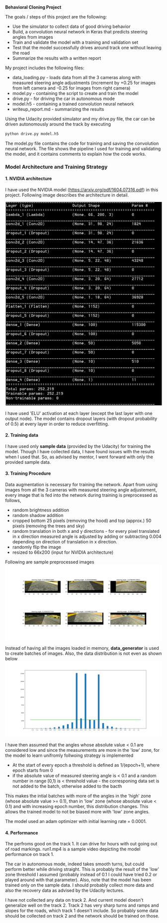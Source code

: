 **Behavioral Cloning Project**

The goals / steps of this project are the following:
* Use the simulator to collect data of good driving behavior
* Build, a convolution neural network in Keras that predicts steering angles from images
* Train and validate the model with a training and validation set
* Test that the model successfully drives around track one without leaving the road
* Summarize the results with a written report


[//]: # (Image References)

[image1]: ./examples/NVIDIA_architecture.JPG "NVIDIA architecture"
[image2]: ./examples/preprocessed_image_samples.png "Preprocessed samples"
[image3]: ./examples/data_distribution.png "Data distribution"
[image4]: ./examples/placeholder_small.png "Recovery Image"
[image5]: ./examples/placeholder_small.png "Recovery Image"
[image6]: ./examples/placeholder_small.png "Normal Image"
[image7]: ./examples/placeholder_small.png "Flipped Image"

My project includes the following files:
* data_loading.py - loads data from all the 3 cameras along with measured steering angle adjustments (increment by +0.25 for images from left camera and -0.25 for images from right camera)
* model.py - containing the script to create and train the model
* drive.py - for driving the car in autonomous mode
* model.h5 - containing a trained convolution neural network 
* writeup_report.md - summarizing the results

Using the Udacity provided simulator and my drive.py file, the car can be driven autonomously around the track by executing 
```sh
python drive.py model.h5
```

The model.py file contains the code for training and saving the convolution neural network. The file shows the pipeline I used for training and validating the model, and it contains comments to explain how the code works.

### Model Architecture and Training Strategy

#### 1. NVIDIA architecture

I have used the NVIDIA model (https://arxiv.org/pdf/1604.07316.pdf) in this project. Following image describes the architecture in detail.

![alt text][image1]

I have used 'ELU' activation at each layer (except the last layer with one output node). The model contains dropout layers (with dropout probability of 0.5) at every layer in order to reduce overfitting. 


#### 2. Training data

I have used only **sample data** (provided by the Udacity) for training the model.
Though I have collected data, I have found issues with the results when I used that.
So, as advised by mentor, I went forward with only the provided sample data.

#### 3. Training Procedure

Data augmentation is necessary for training the network. Apart from using images from all the 3 cameras with measured steering angle adjustement, every image that is fed into the network during training is preprocessed as follows,
* random brightness addition
* random shadow addition
* cropped bottom 25 pixels (removing the hood) and top (approx.) 50 pixels (removing the trees and sky)
* random translation in both x and y directions - for every pixel translated in x direction measured angle is adjusted by adding or subtracting 0.004 depending on direction of translation in x direction.
* randomly flip the image
* resized to 66x200 (input for NVIDIA architecture)

Following are sample preprocessed images
![alt text][image2]

Instead of having all the images loaded in memory, **data_generator** is used to create batches of images. Also, the data distribution is not even as shown below
![alt text][image3]

I have then assumed that the angles whose absolute value < 0.1 are considered low and since the measurements are more in the 'low' zone, for the model to learn unifromly follwoing strategy is implemented
* At the start of every epoch a threshold is defined as 1/(epoch+1), where epoch starts from 0
* if the absolute value of measured steering angle is < 0.1 and a random number in range [0,1) is < threshold value - the corresponing data set is not added to the batch, otherwise added to the bacth 

This makes the intial batches with more of the angles in the 'high' zone (whose absolute value >= 0.1), than in 'low' zone (whose absolute value < 0.1) and with increasing epoch number, this distribution changes.
This allows the trained model to not be biased more with 'low' zone angles.

The model used an adam optimizer with initial learning rate = 0.0001.

#### 4. Performance

The perfroms good on the track 1. It can drive for hours with out going out of road markings. run1.mp4 is a sample video depicting the model performance on track 1.

The car in autonomous mode, indeed takes smooth turns, but could perform better while driving straight. This is probably the result of the 'low' zone threshold I assumed (probably instead of 0.1 I could have tried 0.2 or played around with that parameter). 
Also, note that the model has been trained only on the sample data. I should probably collect more data and also the recovery data as advised by the Udacity lectures.

I have not collected any data on track 2. And current model doesn't generalize well on the track 2. Track 2 has very sharp turns and ramps and slopes for the roads, which track 1 doesn't include. So probably some data should be collected on track 2 and the network should be trained on those.

